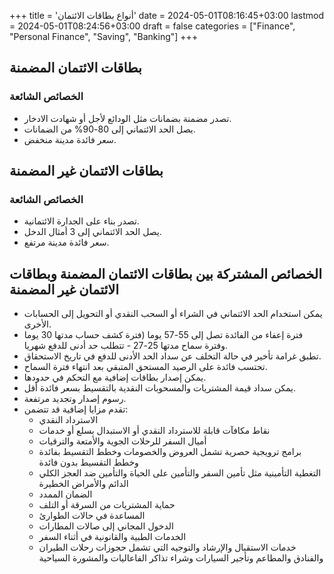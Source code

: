 +++
title = 'أنواع بطاقات الائتمان'
date = 2024-05-01T08:16:45+03:00
lastmod = 2024-05-01T08:24:56+03:00
draft = false
categories = ["Finance", "Personal Finance", "Saving", "Banking"]
+++
## بطاقات الائتمان المضمنة

### الخصائص الشائعة

- تصدر مضمنة بضمانات مثل الودائع لأجل أو شهادت الادخار.
- يصل الحد الائتماني إلى 80-90% من الضمانات.
- سعر فائدة مدينة منخفض.

## بطاقات الائتمان غير المضمنة

### الخصائص الشائعة

- تصدر بناء على الجدارة الائتمانية.
- يصل الحد الائتماني إلى 3 أمثال الدخل.
- سعر فائدة مدينة مرتفع.

## الخصائص المشتركة بين بطاقات الائتمان المضمنة وبطاقات الائتمان غير المضمنة

- يمكن استخدام الحد الائتماني في الشراء أو السحب النقدي أو التحويل إلى الحسابات الأخرى.
- فترة إعفاء من الفائدة تصل إلى 55-57 يوما (فترة كشف حساب مدتها 30 يوما وفترة سماح مدتها 25-27 - تتطلب حد أدنى للدفع شهريا.
- تطبق غرامة تأخير في حالة التخلف عن سداد الحد الأدنى للدفع في تاريخ الاستحقاق.
- تحتسب فائدة على الرصيد المستحق المتبقي بعد انتهاء فترة السماح.
- يمكن إصدار بطاقات إضافية مع التحكم في حدودها.
- يمكن سداد قيمة المشتريات والمسحوبات النقدية بالتقسيط بسعر فائدة أقل.
- رسوم إصدار وتجديد مرتفعة.
- تقدم مزايا إضافية قد تتضمن:
  - الاسترداد النقدي
  - نقاط مكافآت قابلة للاسترداد النقدي أو الاستبدال بسلع أو خدمات
  - أميال السفر للرحلات الجوية والأمتعة والترقيات
  - برامج ترويجية حصرية تشمل العروض والخصومات وخطط التقسيط بفائدة وخطط التقسيط بدون فائدة
  - التغطية التأمينية مثل تأمين السفر والتأمين على الحياة والتأمين ضد العجز الكلي الدائم والأمراض الخطيرة
  - الضمان الممدد
  - حماية المشتريات من السرقة أو التلف
  - المساعدة في حالات الطوارئ
  - الدخول المجاني إلى صالات المطارات
  - الخدمات الطبية والقانونية في أثناء السفر
  - خدمات الاستقبال والإرشاد والتوجيه التي تشمل حجوزات رحلات الطيران والفنادق والمطاعم وتأجير السيارات وشراء تذاكر الفاعاليات والمشورة السياحية

